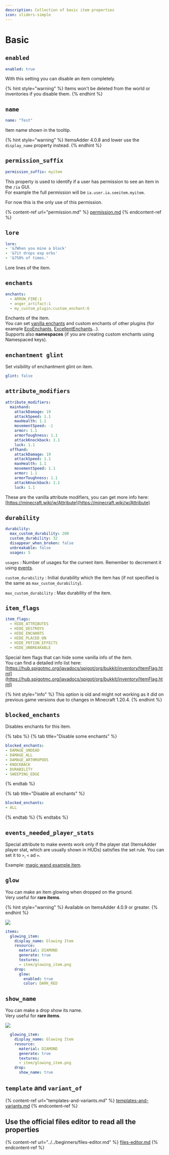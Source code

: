 ```yaml
---
description: Collection of basic item properties
icon: sliders-simple
---
```


# Basic

## `enabled`

```yaml
enabled: true
```

With this setting you can disable an item completely.

{% hint style="warning" %}
Items won't be deleted from the world or inventories if you disable them.
{% endhint %}

## `name`

```yaml
name: "Test"
```

Item name shown in the tooltip.

{% hint style="warning" %}
ItemsAdder 4.0.8 and lower use the `display_name` property instead.
{% endhint %}

## `permission_suffix`

```yaml
permission_suffix: myitem
```

This property is used to identify if a user has permission to see an item in the `/ia` GUI.\
For example the full permission will be `ia.user.ia.seeitem.myitem`.

For now this is the only use of this permission.

{% content-ref url="permission.md" %}
[permission.md](permission.md)
{% endcontent-ref %}

## `lore`

```yaml
lore:
- '&7When you mine a block'
- '&7it drops exp orbs'
- '&750% of times.'
```

Lore lines of the item.

## `enchants`

```yaml
enchants:
  - ARROW_FIRE:1
  - anger_artifact:1
  - my_custom_plugin:custom_enchant:6
```

Enchants of the item.\
You can set [vanilla enchants](https://hub.spigotmc.org/javadocs/bukkit/org/bukkit/enchantments/Enchantment.html) and custom enchants of other plugins (for example [EcoEnchants](../../../compatibility-with-other-plugins/compatible/ecoenchants.md), [ExcellentEnchants](https://www.spigotmc.org/resources/goldenenchants-%E2%80%A2-more-vanilla-like-enchantments-1-14-1-16.61693/)...).\
Supports also **namespaces** (if you are creating custom enchants using Namespaced keys).

## `enchantment glint`

Set visibility of enchantment glint on item.

```yaml
glint: false
```

## `attribute_modifiers`

```yaml
attribute_modifiers:
  mainhand:
    attackDamage: 19
    attackSpeed: 1.1
    maxHealth: 1.1
    movementSpeed: -1
    armor: 1.1
    armorToughness: 1.1
    attackKnockback: 1.1
    luck: 1.1
  offhand:
    attackDamage: 19
    attackSpeed: 1.1
    maxHealth: 1.1
    movementSpeed: 1.1
    armor: 1.1
    armorToughness: 1.1
    attackKnockback: 1.1
    luck: 1.1
```

These are the vanilla attribute modifiers, you can get more info here: [https://minecraft.wiki/w/Attribute](https://minecraft.wiki/w/Attribute)

## `durability`

```yaml
durability:
  max_custom_durability: 200
  custom_durability: 32
  disappear_when_broken: false
  unbreakable: false
  usages: 5
```

`usages` : Number of usages for the current item. Remember to decrement it using [events](events/).

`custom_durability` : Initial durability which the item has (if not specified is the same as `max_custom_durability`).

`max_custom_durability` : Max durability of the item.

## `item_flags`

```yaml
item_flags:
  - HIDE_ATTRIBUTES
  - HIDE_DESTROYS
  - HIDE_ENCHANTS
  - HIDE_PLACED_ON
  - HIDE_POTION_EFFECTS
  - HIDE_UNBREAKABLE
```

Special item flags that can hide some vanilla info of the item.\
You can find a detailed info list here: [https://hub.spigotmc.org/javadocs/spigot/org/bukkit/inventory/ItemFlag.html](https://hub.spigotmc.org/javadocs/spigot/org/bukkit/inventory/ItemFlag.html)

{% hint style="info" %}
This option is old and might not working as it did on previous game versions due to changes in Minecraft 1.20.4.
{% endhint %}

## `blocked_enchants`

Disables enchants for this item.

{% tabs %}
{% tab title="Disable some enchants" %}
```yaml
blocked_enchants:
- DAMAGE_UNDEAD
- DAMAGE_ALL
- DAMAGE_ARTHROPODS
- KNOCKBACK
- DURABILITY
- SWEEPING_EDGE
```
{% endtab %}

{% tab title="Disable all enchants" %}
```yaml
blocked_enchants:
- ALL
```
{% endtab %}
{% endtabs %}

## `events_needed_player_stats`

Special attribute to make events work only if the player stat (ItemsAdder player stat, which are usually shown in HUDs) satisfies the set rule. You can set it to `>`, `<` ad `=`.

Example: [magic wand example item](../other-items-examples/magic-wand.md).

## `glow`

You can make an item glowing when dropped on the ground.\
Very useful for **rare items**.

{% hint style="warning" %}
Available on ItemsAdder 4.0.9 or greater.
{% endhint %}

![](<../../../.gitbook/assets/immagine (16).png>)

```yaml
items:
  glowing_item:
    display_name: Glowing Item
    resource:
      material: DIAMOND
      generate: true
      textures:
      - item/glowing_item.png
    drop:
      glow:
        enabled: true
        color: DARK_RED
```

## `show_name`

You can make a drop show its name.\
Very useful for **rare items**.

![](<../../../.gitbook/assets/immagine (118) (2) (3).png>)

```yaml
  glowing_item:
    display_name: Glowing Item
    resource:
      material: DIAMOND
      generate: true
      textures:
      - item/glowing_item.png
    drop:
      show_name: true
```

## `template` and `variant_of`

{% content-ref url="templates-and-variants.md" %}
[templates-and-variants.md](templates-and-variants.md)
{% endcontent-ref %}

## Use the official files editor to read all the properties

{% content-ref url="../../beginners/files-editor.md" %}
[files-editor.md](../../beginners/files-editor.md)
{% endcontent-ref %}
